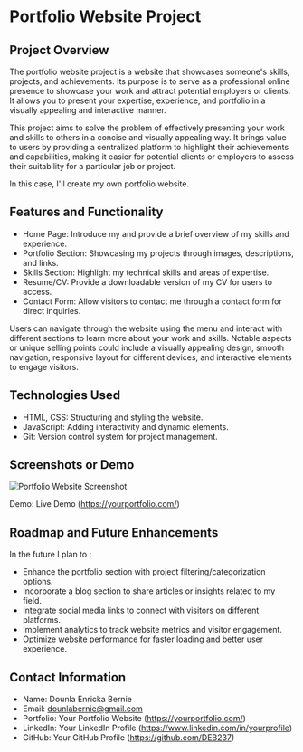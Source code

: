 # Portfolio Website Project

## Project Overview
The portfolio website project is a website that showcases someone's skills, projects, and achievements. Its purpose is to serve as a professional online presence to showcase your work and attract potential employers or clients. It allows you to present your expertise, experience, and portfolio in a visually appealing and interactive manner.

This project aims to solve the problem of effectively presenting your work and skills to others in a concise and visually appealing way. It brings value to users by providing a centralized platform to highlight their achievements and capabilities, making it easier for potential clients or employers to assess their suitability for a particular job or project.

In this case, I'll create my own portfolio website.

## Features and Functionality
- Home Page: Introduce my and provide a brief overview of my skills and experience.
- Portfolio Section: Showcasing my projects through images, descriptions, and links.
- Skills Section: Highlight my technical skills and areas of expertise.
- Resume/CV: Provide a downloadable version of my CV for users to access.
- Contact Form: Allow visitors to contact me through a contact form for direct inquiries.

Users can navigate through the website using the menu and interact with different sections to learn more about your work and skills. Notable aspects or unique selling points could include a visually appealing design, smooth navigation, responsive layout for different devices, and interactive elements to engage visitors.

## Technologies Used
- HTML, CSS: Structuring and styling the website.
- JavaScript: Adding interactivity and dynamic elements.
- Git: Version control system for project management.

## Screenshots or Demo

![Portfolio Website Screenshot](/path/to/screenshot.png)

Demo: Live Demo (https://yourportfolio.com/)

## Roadmap and Future Enhancements
In the future I plan to : 
- Enhance the portfolio section with project filtering/categorization options.
- Incorporate a blog section to share articles or insights related to my field.
- Integrate social media links to connect with visitors on different platforms.
- Implement analytics to track website metrics and visitor engagement.
- Optimize website performance for faster loading and better user experience.

## Contact Information
- Name: Dounla Enricka Bernie
- Email: dounlabernie@gmail.com
- Portfolio: Your Portfolio Website (https://yourportfolio.com/)
- LinkedIn: Your LinkedIn Profile (https://www.linkedin.com/in/yourprofile)
- GitHub: Your GitHub Profile (https://github.com/DEB237)